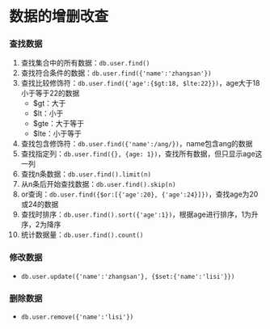 # 数据的增删改查

### 查找数据
1.  查找集合中的所有数据：``db.user.find()``
2.  查找符合条件的数据：``db.user.find({'name':'zhangsan'})``
3.  查找比较修饰符：``db.user.find({'age':{$gt:18, $lte:22}})``，age大于18小于等于22的数据
    - $gt：大于
    - $lt：小于
    - $gte：大于等于
    - $lte：小于等于
4.  查找包含修饰符：``db.user.find({'name':/ang/})``，name包含ang的数据
5.  查找指定列：``db.user.find({}, {age: 1})``，查找所有数据，但只显示age这一列
6.  查找n条数据：``db.user.find().limit(n)``
7.  从n条后开始查找数据：``db.user.find().skip(n)``
8.  or查询：``db.user.find({$or:[{'age':20}, {'age':24}]})``，查找age为20或24的数据
9.  查找时排序：``db.user.find().sort({'age':1})``，根据age进行排序，1为升序，2为降序
10. 统计数据量：``db.user.find().count()``

### 修改数据
- ``db.user.update({'name':'zhangsan'}, {$set:{'name':'lisi'}})``

### 删除数据
- ``db.user.remove({'name':'lisi'})``

### 